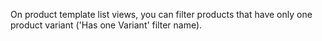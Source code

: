 On product template list views, you can filter products that have only
one product variant ('Has one Variant' filter name).
